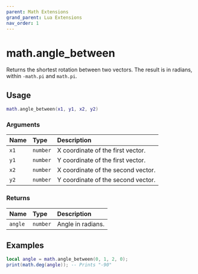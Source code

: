 ```yaml
---
parent: Math Extensions
grand_parent: Lua Extensions
nav_order: 1
---
```


# math.angle_between

Returns the shortest rotation between two vectors. The result is in radians, within `-math.pi` and `math.pi`.

## Usage

```lua
math.angle_between(x1, y1, x2, y2)
```

### Arguments

| Name | Type     | Description                        |
| :--- | :------- | :--------------------------------- |
| `x1` | `number` | X coordinate of the first vector.  |
| `y1` | `number` | Y coordinate of the first vector.  |
| `x2` | `number` | X coordinate of the second vector. |
| `y2` | `number` | Y coordinate of the second vector. |

### Returns

| Name    | Type     | Description       |
| :------ | :------- | :---------------- |
| `angle` | `number` | Angle in radians. |

## Examples

```lua
local angle = math.angle_between(0, 1, 2, 0);
print(math.deg(angle)); -- Prints "-90"
```
